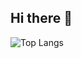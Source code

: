 ## Hi there 👋


![Top Langs](https://github-readme-stats.vercel.app/api/top-langs/?username=devjvsoares&hide_progress=true)
